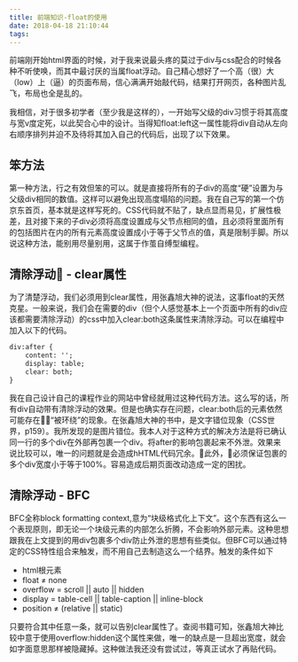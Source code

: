 ```yaml
---
title: 前端知识-float的使用
date: 2018-04-18 21:10:44
tags:
---
```

前端刚开始html界面的时候，对于我来说最头疼的莫过于div与css配合的时候各种不听使唤，而其中最讨厌的当属float浮动。自己精心想好了一个高（很）大（low）上（逼）的页面布局，信心满满开始敲代码，结果打开网页，各种图片乱飞，布局也全是乱的。
<!--more-->

我相信，对于很多初学者（至少我是这样的），一开始写父级的div习惯于将其高度与宽v度定死，以此契合心中的设计。当得知float:left这一属性能将div自动从左向右顺序排列并迫不及待将其加入自己的代码后，出现了以下效果。

## 笨方法

第一种方法，行之有效但笨的可以。就是直接将所有的子div的高度“硬”设置为与父级div相同的数值。这样可以避免出现高度塌陷的问题。我在自己写的第一个仿京东首页，基本就是这样写死的。CSS代码就不贴了，缺点显而易见，扩展性极差，且对接下来的子div必须将高度设置成与父节点相同的值，且必须将里面所有的包括图片在内的所有元素高度设置成小于等于父节点的值，真是限制手脚。所以说这种方法，能别用尽量别用，这属于作茧自缚型编程。

## 清除浮动 - clear属性

为了清楚浮动，我们必须用到clear属性，用张鑫旭大神的说法，这事float的天然克星。一般来说，我们会在需要的div（但个人感觉基本上一个页面中所有的div应该都需要清除浮动）的css中加入clear:both这条属性来清除浮动。可以在编程中加入以下的代码。

```html
div:after {
    content: '';
    display: table;
    clear: both;
}
```

我在自己设计自己的课程作业的网站中曾经就用过这种代码方法。这么写的话，所有div自动带有清除浮动的效果。但是也确实存在问题，clear:both后的元素依然可能存在“被环绕”的现象。在张鑫旭大神的书中，是文字错位现象（CSS世界，p159）。我所发现的是图片错位。我本人对于这种方式的解决方法是将已确认同一行的多个div在外部再包裹一个div。将after的影响包裹起来不外泄。效果来说比较可以，唯一的问题就是会造成hHTML代码冗余。此外，必须保证包裹的多个div宽度小于等于100%。容易造成后期页面改动造成一定的困扰。

## 清除浮动 - BFC

BFC全称block formatting context,意为“块级格式化上下文”。这个东西有这么一个表现原则，即无论一个块级元素的内部怎么折腾，不会影响外部元素。这种思想跟我在上文提到的用div包裹多个div防止外泄的思想有些类似。但BFC可以通过特定的CSS特性组合来触发，而不用自己去制造这么一个结界。触发的条件如下

- html根元素
- float ≠ none
- overflow = scroll || auto || hidden
- display = table-cell || table-caption || inline-block
- position ≠ (relative || static)

只要符合其中任意一条，就可以告别clear属性了。查阅书籍可知，张鑫旭大神比较中意于使用overflow:hidden这个属性来做，唯一的缺点是一旦超出宽度，就会如字面意思那样被隐藏掉。这种做法我还没有尝试过，等真正试水了再贴代码。
